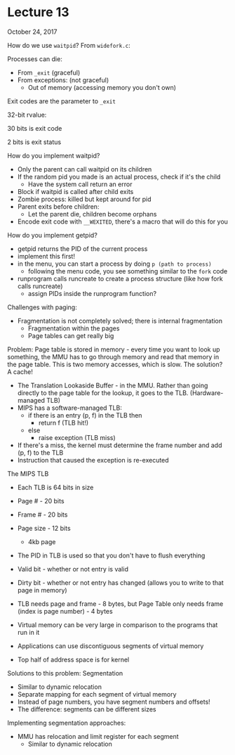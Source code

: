 # Lecture 13

October 24, 2017

How do we use `waitpid`? From `widefork.c`:

Processes can die:
* From `_exit` (graceful)
* From exceptions: (not graceful)
	* Out of memory (accessing memory you don't own)

Exit codes are the parameter to `_exit`

32-bit rvalue:

30 bits is exit code

2 bits is exit status

How do you implement waitpid?
* Only the parent can call waitpid on its children
* If the random pid you made is an actual process, check if it's the child
	* Have the system call return an error
* Block if waitpid is called after child exits
* Zombie process: killed but kept around for pid
* Parent exits before children:
	* Let the parent die, children become orphans
* Encode exit code with `__WEXITED`, there's a macro that will do this for you

How do you implement getpid?
* getpid returns the PID of the current process
* implement this first!
* in the menu, you can start a process by doing `p (path to process)`
	* following the menu code, you see something similar to the `fork` code
* runprogram calls runcreate to create a process structure (like how fork calls runcreate)
	* assign PIDs inside the runprogram function?

Challenges with paging:
* Fragmentation is not completely solved; there is internal fragmentation
	* Fragmentation within the pages
	* Page tables can get really big

Problem: Page table is stored in memory - every time you want to look up something, the MMU has to go through memory and read that memory in the page table. This is two memory accesses, which is slow. The solution? A cache!

* The Translation Lookaside Buffer - in the MMU. Rather than going directly to the page table for the lookup, it goes to the TLB. (Hardware-managed TLB)
* MIPS has a software-managed TLB:
	* if there is an entry (p, f) in the TLB then
		* return f (TLB hit!)
	* else
		* raise exception (TLB miss)
* If there's a miss, the kernel must determine the frame number and add (p, f) to the TLB
* Instruction that caused the exception is re-executed

The MIPS TLB
* Each TLB is 64 bits in size
* Page # - 20 bits
* Frame # - 20 bits
* Page size - 12 bits
	* 4kb page
* The PID in TLB is used so that you don't have to flush everything
* Valid bit - whether or not entry is valid
* Dirty bit - whether or not entry has changed (allows you to write to that page in memory)

* TLB needs page and frame - 8 bytes, but Page Table only needs frame (index is page number) - 4 bytes
* Virtual memory can be very large in comparison to the programs that run in it
* Applications can use discontiguous segments of virtual memory
* Top half of address space is for kernel

Solutions to this problem: Segmentation
* Similar to dynamic relocation
* Separate mapping for each segment of virtual memory
* Instead of page numbers, you have segment numbers and offsets!
* The difference: segments can be different sizes

Implementing segmentation approaches:
* MMU has relocation and limit register for each segment
	* Similar to dynamic relocation
